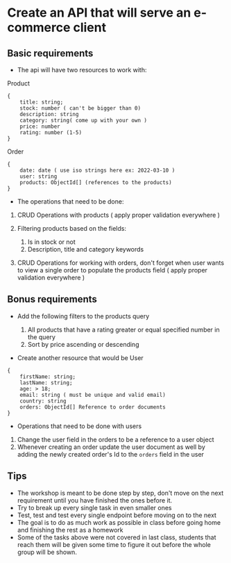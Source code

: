 # Create an API that will serve an e-commerce client

## Basic requirements

- The api will have two resources to work with:

Product

```
{
    title: string;
    stock: number ( can't be bigger than 0)
    description: string
    category: string( come up with your own )
    price: number
    rating: number (1-5)
}
```

Order

```
{
    date: date ( use iso strings here ex: 2022-03-10 )
    user: string
    products: ObjectId[] (references to the products)
}
```

- The operations that need to be done:

1. CRUD Operations with products ( apply proper validation everywhere )
2. Filtering products based on the fields:

   1. Is in stock or not
   2. Description, title and category keywords

3. CRUD Operations for working with orders, don't forget when user wants to view a single order to populate the products field ( apply proper validation everywhere )

## Bonus requirements

- Add the following filters to the products query

  1. All products that have a rating greater or equal specified number in the query
  2. Sort by price ascending or descending

- Create another resource that would be User

```
{
    firstName: string;
    lastName: string;
    age: > 18;
    email: string ( must be unique and valid email)
    country: string
    orders: ObjectId[] Reference to order documents
}
```

- Operations that need to be done with users

1. Change the user field in the orders to be a reference to a user object
2. Whenever creating an order update the user document as well by adding the newly created order's Id to the `orders` field in the user

## Tips

- The workshop is meant to be done step by step, don't move on the next requirement until you have finished the ones before it.
- Try to break up every single task in even smaller ones
- Test, test and test every single endpoint before moving on to the next
- The goal is to do as much work as possible in class before going home and finishing the rest as a homework
- Some of the tasks above were not covered in last class, students that reach them will be given some time to figure it out before the whole group will be shown.
